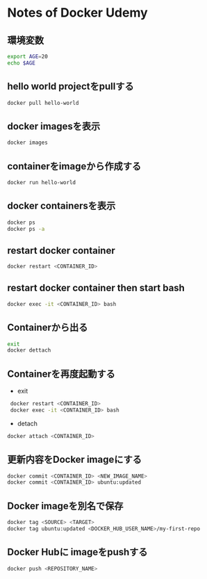 # Notes of Docker Udemy

## 環境変数
```bash
export AGE=20
echo $AGE
```

## hello world projectをpullする
```bash
docker pull hello-world
```

## docker imagesを表示
```bash
docker images
```

## containerをimageから作成する
```bash
docker run hello-world
```

## docker containersを表示
```bash
docker ps
docker ps -a
```

## restart docker container
```bash
docker restart <CONTAINER_ID>
```

## restart docker container then start bash
```bash
docker exec -it <CONTAINER_ID> bash
```

## Containerから出る
```bash
exit
docker dettach
```

## Containerを再度起動する
- exit
```bash
 docker restart <CONTAINER_ID>
 docker exec -it <CONTAINER_ID> bash
```
- detach
```bash
docker attach <CONTAINER_ID>
```

## 更新内容をDocker imageにする
```bash
docker commit <CONTAINER_ID> <NEW_IMAGE_NAME>
docker commit <CONTAINER_ID> ubuntu:updated
```

## Docker imageを別名で保存
```bash
docker tag <SOURCE> <TARGET>
docker tag ubuntu:updated <DOCKER_HUB_USER_NAME>/my-first-repo
```

## Docker Hubに imageをpushする
```bash
docker push <REPOSITORY_NAME>
```

